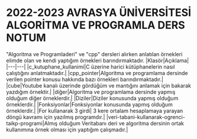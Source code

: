# 2022-2023 AVRASYA ÜNİVERSİTESİ ALGORİTMA VE PROGRAMLA DERS NOTUM
"Algoritma ve Programladeri" ve "cpp" dersleri alırken anlatılan örnekleri elimde olan ve kendi yaptığım örnekleri barındırmaktadır.
|Klasör|Açıklama|
|---|---|
|c_kutuphane_kullanimi|C üzerine harici kütüphanelerin nasıl çalıştığını anlatmaktadır.|
|cpp_pointer|Algoritma ve programlama dersinde verilen pointer konusu hakkında bazı örnekleri barındırmaktadır.|
|cube|Youtube kanalı üzerinde gördüğüm ve mantığını anlamak için bakarak yazdığım örnektir.|
|diğer|Algoritma ve programlama dersinde yapmış olduğum diğer örneklerdir.|
|Diziler|Diziler konusunda yapmış olduğum örneklerdir.|
|Fonksiyonlar|Fonksiyonlar konusunda yapmış olduğum örneklerdir.|
|For kullanarak 3 girdi| 3 kere ortalam hesaplamaya yarayan döngü kavramı için yazılmış programdır.|
|veri-tabani-kullanarak-ogrenci-taikp-programi|Almış olduğum Veritabanı deri ve algoritma dersinin ortak kullanımına örnek olması için yaptığım çalışmadır.|